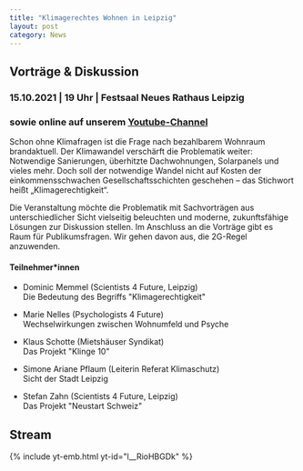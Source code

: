 ```yaml
---
title: "Klimagerechtes Wohnen in Leipzig"
layout: post
category: News
---
```


## Vorträge & Diskussion

### 15.10.2021 | 19 Uhr | Festsaal Neues Rathaus Leipzig
### sowie online auf unserem [Youtube-Channel](https://www.youtube.com/watch?v=l__RioHBGDk)

<!-- ![](/images/Sharepic_LNDW.jpg) -->

Schon ohne Klimafragen ist die Frage nach bezahlbarem Wohnraum brandaktuell. Der Klimawandel verschärft die Problematik weiter: Notwendige Sanierungen, überhitzte Dachwohnungen, Solarpanels und vieles mehr. Doch soll der notwendige Wandel nicht auf Kosten der einkommensschwachen Gesellschaftsschichten geschehen – das Stichwort heißt „Klimagerechtigkeit“.<br>

Die Veranstaltung möchte die Problematik mit Sachvorträgen aus unterschiedlicher Sicht vielseitig beleuchten und moderne, zukunftsfähige Lösungen zur Diskussion stellen. Im Anschluss an die Vorträge gibt es Raum für Publikumsfragen. Wir gehen davon aus, die 2G-Regel anzuwenden.


#### Teilnehmer*innen

- Dominic Memmel (Scientists 4 Future, Leipzig) <br> Die Bedeutung des Begriffs "Klimagerechtigkeit"

- Marie Nelles (Psychologists 4 Future) <br> Wechselwirkungen zwischen Wohnumfeld und Psyche

- Klaus Schotte (Mietshäuser Syndikat) <br> Das Projekt "Klinge 10"

- Simone Ariane Pflaum (Leiterin Referat Klimaschutz) <br> Sicht der Stadt Leipzig

- Stefan Zahn (Scientists 4 Future, Leipzig) <br> Das Projekt "Neustart Schweiz"


<!-- #### Anmeldung zur Präsenzveranstsltung -->
<!-- [dominic.memmel@gmail.com](mailto:dominic.memmel@gmail.com) -->

<!-- Nachfolgeveranstaltung unserer [Podiums Diskussion zum Thema Verkehrswende](https://s4f-leipzig.de/Podiums-Diskussion/) -->



## Stream
{% include yt-emb.html  yt-id="l__RioHBGDk" %}
